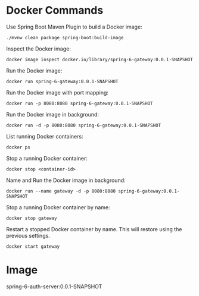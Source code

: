 # Docker Commands

Use Spring Boot Maven Plugin to build a Docker image:

```shell
./mvnw clean package spring-boot:build-image
```

Inspect the Docker image:
```shell
docker image inspect docker.io/library/spring-6-gateway:0.0.1-SNAPSHOT
```

Run the Docker image:
```shell
docker run spring-6-gateway:0.0.1-SNAPSHOT
```

Run the Docker image with port mapping:
```shell
docker run -p 8080:8080 spring-6-gateway:0.0.1-SNAPSHOT
```

Run the Docker image in background:
```shell
docker run -d -p 8080:8080 spring-6-gateway:0.0.1-SNAPSHOT
```

List running Docker containers:
```shell
docker ps
```

Stop a running Docker container:
```shell
docker stop <container-id>
```

Name and Run the Docker image in background:
```shell
docker run --name gateway -d -p 8080:8080 spring-6-gateway:0.0.1-SNAPSHOT
```

Stop a running Docker container by name:
```shell
docker stop gateway
```

Restart a stopped Docker container by name. This will restore using the previous settings.
```shell
docker start gateway
```

# Image
spring-6-auth-server:0.0.1-SNAPSHOT












